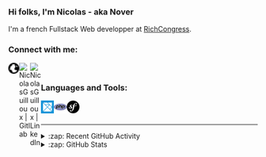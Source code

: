 ### Hi folks, I'm Nicolas - aka Nover

I'm a french Fullstack Web developper at [RichCongress](https://www.richcongress.com).

### Connect with me:

[<img align="left" alt="NicolasGuilloux.eu" width="22px" src="https://raw.githubusercontent.com/iconic/open-iconic/master/svg/globe.svg" />][website]
[<img align="left" alt="NicolasGuilloux | Gitlab" width="22px" src="https://gitlab.com/gitlab-com/gitlab-artwork/raw/master/logo/logo.svg" />][gitlab]
[<img align="left" alt="NicolasGuilloux | LinkedIn" width="22px" src="https://cdn.jsdelivr.net/npm/simple-icons@v3/icons/linkedin.svg" />][linkedin]

<br />

### Languages and Tools:

<img align="left" alt="Elm" width="26px" src="https://raw.githubusercontent.com/github/explore/master/topics/elm/elm.png" />
<img align="left" alt="PHP" width="26px" src="https://raw.githubusercontent.com/github/explore/master/topics/php/php.png" />
<img align="left" alt="Symfony" width="26px" src="https://raw.githubusercontent.com/github/explore/master/topics/symfony/symfony.png" />

<br />
<br />

---

<details>
  <summary>:zap: Recent GitHub Activity</summary>

<!--START_SECTION:activity-->
1. 🎉 Merged PR [#11](https://github.com/rich-id/unit-bundle/pull/11) in [rich-id/unit-bundle](https://github.com/rich-id/unit-bundle)
2. 🗣 Commented on [#99233](https://github.com/NixOS/nixpkgs/issues/99233) in [NixOS/nixpkgs](https://github.com/NixOS/nixpkgs)
3. 🗣 Commented on [#99232](https://github.com/NixOS/nixpkgs/issues/99232) in [NixOS/nixpkgs](https://github.com/NixOS/nixpkgs)
4. ❗️ Opened issue [#117916](https://github.com/NixOS/nixpkgs/issues/117916) in [NixOS/nixpkgs](https://github.com/NixOS/nixpkgs)
5. ❗️ Closed issue [#82](https://github.com/NicolasGuilloux/blade-shadow-beta/issues/82) in [NicolasGuilloux/blade-shadow-beta](https://github.com/NicolasGuilloux/blade-shadow-beta)
<!--END_SECTION:activity-->

</details>

<details>
  <summary>:zap: GitHub Stats</summary>

  <img align="left" alt="NicolasGuilloux's GitHub Stats" src="https://github-readme-stats.codestackr.vercel.app/api?username=NicolasGuilloux&show_icons=true&hide_border=true" />
</details>

[website]: https://nicolasguilloux.eu
[gitlab]: https://gitlab.com/NicolasGuilloux
[linkedin]: https://www.linkedin.com/in/nicolas-guilloux/
